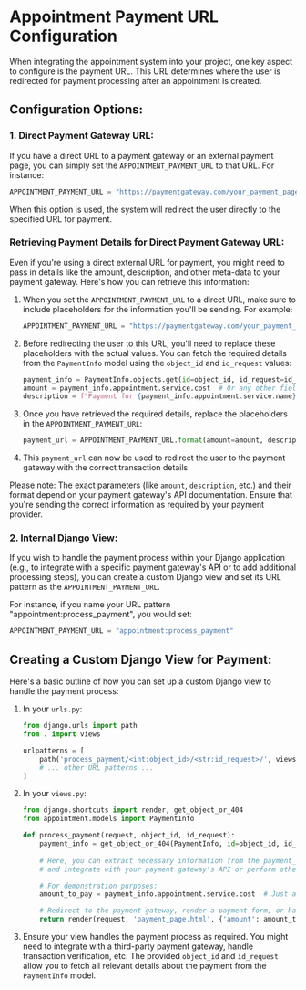 # Appointment Payment URL Configuration

When integrating the appointment system into your project, one key aspect to configure is the payment URL. This URL
determines where the user is redirected for payment processing after an appointment is created.

## Configuration Options:

### 1. Direct Payment Gateway URL:

If you have a direct URL to a payment gateway or an external payment page, you can simply set
the `APPOINTMENT_PAYMENT_URL` to that URL. For instance:

```python
APPOINTMENT_PAYMENT_URL = "https://paymentgateway.com/your_payment_page"
```

When this option is used, the system will redirect the user directly to the specified URL for payment.

### Retrieving Payment Details for Direct Payment Gateway URL:

Even if you're using a direct external URL for payment, you might need to pass in details like the amount, description,
and other meta-data to your payment gateway. Here's how you can retrieve this information:

1. When you set the `APPOINTMENT_PAYMENT_URL` to a direct URL, make sure to include placeholders for the information
   you'll be sending. For example:

    ```python
    APPOINTMENT_PAYMENT_URL = "https://paymentgateway.com/your_payment_page?amount={amount}&description={description}"
    ```

2. Before redirecting the user to this URL, you'll need to replace these placeholders with the actual values. You can
   fetch the required details from the `PaymentInfo` model using the `object_id` and `id_request` values:

    ```python
    payment_info = PaymentInfo.objects.get(id=object_id, id_request=id_request)
    amount = payment_info.appointment.service.cost  # Or any other field you need
    description = f"Payment for {payment_info.appointment.service.name}"  # As an example
    ```

3. Once you have retrieved the required details, replace the placeholders in the `APPOINTMENT_PAYMENT_URL`:

    ```python
    payment_url = APPOINTMENT_PAYMENT_URL.format(amount=amount, description=description)
    ```

4. This `payment_url` can now be used to redirect the user to the payment gateway with the correct transaction details.

Please note: The exact parameters (like `amount`, `description`, etc.) and their format depend on your payment gateway's
API documentation. Ensure that you're sending the correct information as required by your payment provider.

### 2. Internal Django View:

If you wish to handle the payment process within your Django application (e.g., to integrate with a specific payment
gateway's API or to add additional processing steps), you can create a custom Django view and set its URL pattern as
the `APPOINTMENT_PAYMENT_URL`.

For instance, if you name your URL pattern "appointment:process_payment", you would set:

```python
APPOINTMENT_PAYMENT_URL = "appointment:process_payment"
```

## Creating a Custom Django View for Payment:

Here's a basic outline of how you can set up a custom Django view to handle the payment process:

1. In your `urls.py`:

    ```python
    from django.urls import path
    from . import views
    
    urlpatterns = [
        path('process_payment/<int:object_id>/<str:id_request>/', views.process_payment, name='process_payment'),
        # ... other URL patterns ...
    ]
    ```

2. In your `views.py`:

    ```python
    from django.shortcuts import render, get_object_or_404
    from appointment.models import PaymentInfo
    
    def process_payment(request, object_id, id_request):
        payment_info = get_object_or_404(PaymentInfo, id=object_id, id_request=id_request)
        
        # Here, you can extract necessary information from the payment_info object
        # and integrate with your payment gateway's API or perform other required tasks.
    
        # For demonstration purposes:
        amount_to_pay = payment_info.appointment.service.cost  # Just an example, adjust based on your model structure
    
        # Redirect to the payment gateway, render a payment form, or handle as needed:
        return render(request, 'payment_page.html', {'amount': amount_to_pay})
    
    ```

3. Ensure your view handles the payment process as required. You might need to integrate with a third-party payment
   gateway, handle transaction verification, etc. The provided `object_id` and `id_request` allow you to fetch all
   relevant details about the payment from the `PaymentInfo` model.
